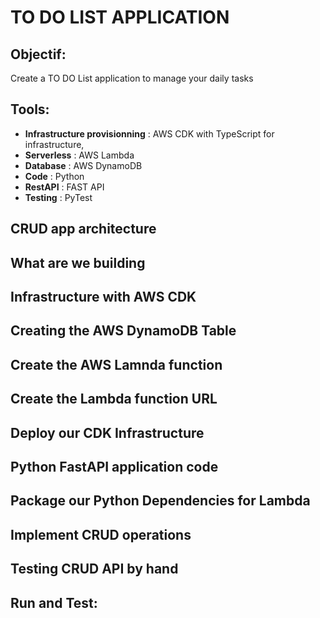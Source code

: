 # TO DO LIST APPLICATION

## Objectif:
Create a TO DO List application to manage your daily tasks

## Tools:
- **Infrastructure provisionning** : AWS CDK with TypeScript for infrastructure,
- **Serverless** : AWS Lambda
- **Database** : AWS DynamoDB
- **Code** : Python
- **RestAPI** : FAST API 
- **Testing** : PyTest

## CRUD app architecture
## What are we building
## Infrastructure with AWS CDK
## Creating the AWS DynamoDB Table
## Create the AWS Lamnda function
## Create the Lambda function URL
## Deploy our CDK Infrastructure
## Python FastAPI application code
## Package our Python Dependencies for Lambda
## Implement CRUD operations
## Testing CRUD API by hand

## Run and Test:






<!--https://www.youtube.com/watch?v=7dgQRVqF1N0-->
<!--
# todo infra
// install AWS CDK 
npm install -g aws-cdk
// use the AWS Cloud Development Kit (CDK) to initialize a new project with TypeScript
cdk init --language typescript

---

### TroubleShooting:

Error:
{
  "errorMessage": "Unable to import module 'todo': No module named 'pydantic_core._pydantic_core'",
  "errorType": "Runtime.ImportModuleError",
  "stackTrace": []
}
Workaround:
I had the same error this morning. I checked the release notes of FastAPI: new release 0.100.0 has some changes wrt Pydantic. I don't understand all of them, but a quick & temporary workaround to my problem is to version pin FastAPI==0.99.0. Hope that helps for you as well.

-->
